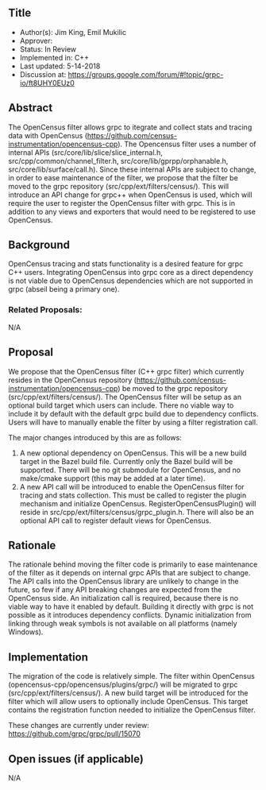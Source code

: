 Title
----
* Author(s): Jim King, Emil Mukilic
* Approver:
* Status: In Review
* Implemented in: C++
* Last updated: 5-14-2018
* Discussion at: https://groups.google.com/forum/#!topic/grpc-io/ft8UHY0EUz0

## Abstract

The OpenCensus filter allows grpc to itegrate and collect stats and tracing data with OpenCensus (https://github.com/census-instrumentation/opencensus-cpp). The Opencensus filter uses a number of internal APIs (src/core/lib/slice/slice_internal.h, src/cpp/common/channel_filter.h, src/core/lib/gprpp/orphanable.h, src/core/lib/surface/call.h). Since these internal APIs are subject to change, in order to ease maintenance of the filter, we propose that the filter be moved to the grpc repository (src/cpp/ext/filters/census/). This will introduce an API change for grpc++ when OpenCensus is used, which will require the user to register the OpenCensus filter with grpc.  This is in addition to any views and exporters that would need to be registered to use OpenCensus.

## Background

OpenCensus tracing and stats functionality is a desired feature for grpc C++ users. Integrating OpenCensus into grpc core as a direct dependency is not viable due to OpenCensus dependencies which are not supported in grpc (abseil being a primary one).

### Related Proposals:
N/A

## Proposal

We propose that the OpenCensus filter (C++ grpc filter) which currently resides in the OpenCensus repository (https://github.com/census-instrumentation/opencensus-cpp) be moved to the grpc repository (src/cpp/ext/filters/census/). The OpenCensus filter will be setup as an optional build target which users can include.  There no viable way to include it by default with the default grpc build due to dependency conflicts. Users will have to manually enable the filter by using a filter registration call.

The major changes introduced by this are as follows:
  1) A new optional dependency on OpenCensus. This will be a new build target in the Bazel build file. Currently only the Bazel build will be supported.  There will be no git submodule for OpenCensus, and no make/cmake support (this may be added at a later time).
  2) A new API call will be introduced to enable the OpenCensus filter for tracing and stats collection. This must be called to register the plugin mechanism and initialize OpenCensus. RegisterOpenCensusPlugin() will reside in src/cpp/ext/filters/census/grpc_plugin.h.  There will also be an optional API call to register default views for OpenCensus.

## Rationale

The rationale behind moving the filter code is primarily to ease maintenance of the filter as it depends on internal grpc APIs that are subject to change.  The API calls into the OpenCensus library are unlikely to change in the future, so few if any API breaking changes are expected from the OpenCensus side. An initialization call is required, because there is no viable way to have it enabled by default. Building it directly with grpc is not possible as it introduces dependency conflicts. Dynamic initialization from linking through weak symbols is not available on all platforms (namely Windows).

## Implementation

The migration of the code is relatively simple.  The filter within OpenCensus (opencensus-cpp/opencensus/plugins/grpc/) will be migrated to grpc (src/cpp/ext/filters/census/). A new build target will be introduced for the filter which will allow users to optionally include OpenCensus. This target contains the registration function needed to initialize the OpenCensus filter.

These changes are currently under review: https://github.com/grpc/grpc/pull/15070

## Open issues (if applicable)
N/A
